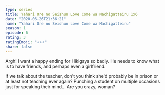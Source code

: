 ```yaml
---
type: series
title: Yahari Ore no Seishun Love Come wa Machigatteiru 1x6
date: "2020-06-26T21:36:21"
name: "Yahari Ore no Seishun Love Come wa Machigatteiru"
season: 1
episode: 6
rating: 3
ratingEmoji: "⭐️⭐️⭐️"
share: false
---
```


Argh! I want a happy ending for Hikigaya so badly. He needs to know what is to have friends, and perhaps even a girlfriend.

If we talk about the teacher, don't you think she'd probably be in prison or at least not teaching ever again? Punching a student on multiple occasions just for speaking their mind... Are you crazy, woman?
